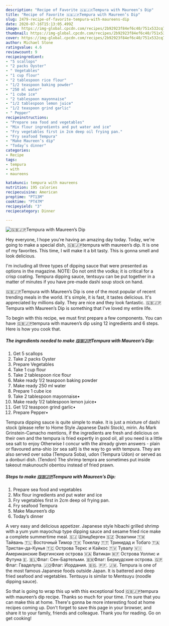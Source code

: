 ```yaml
---
description: "Recipe of Favorite 🇬🇧🇯🇵Tempura with Maureen’s Dip"
title: "Recipe of Favorite 🇬🇧🇯🇵Tempura with Maureen’s Dip"
slug: 2479-recipe-of-favorite-tempura-with-maureens-dip
date: 2020-07-16T15:13:05.499Z
image: https://img-global.cpcdn.com/recipes/2b92923f84ef6c40/751x532cq70/🇬🇧🇯🇵tempura-with-maureens-dip-recipe-main-photo.jpg
thumbnail: https://img-global.cpcdn.com/recipes/2b92923f84ef6c40/751x532cq70/🇬🇧🇯🇵tempura-with-maureens-dip-recipe-main-photo.jpg
cover: https://img-global.cpcdn.com/recipes/2b92923f84ef6c40/751x532cq70/🇬🇧🇯🇵tempura-with-maureens-dip-recipe-main-photo.jpg
author: Michael Stone
ratingvalue: 4.6
reviewcount: 9
recipeingredient:
- "5 scallops"
- "2 packs Oyster"
- " Vegetables"
- "1 cup flour"
- "2 tablespoon rice flour"
- "1/2 teaspoon baking powder"
- "250 ml water"
- "1 cube ice"
- "2 tablespoon mayonnaise"
- "1/2 tablespoon lemon juice"
- "1/2 teaspoon grind garlic"
- " Pepper"
recipeinstructions:
- "Prepare sea food and vegetables"
- "Mix flour ingredients and put water and ice"
- "Fry vegetables first in 2cm deep oil frying pan."
- "Fry seafood Tempura"
- "Make Maureen’s dip"
- "Today’s dinner"
categories:
- Recipe
tags:
- tempura
- with
- maureens

katakunci: tempura with maureens 
nutrition: 195 calories
recipecuisine: American
preptime: "PT13M"
cooktime: "PT47M"
recipeyield: "3"
recipecategory: Dinner

---
```



![🇬🇧🇯🇵Tempura with Maureen’s Dip](https://img-global.cpcdn.com/recipes/2b92923f84ef6c40/751x532cq70/🇬🇧🇯🇵tempura-with-maureens-dip-recipe-main-photo.jpg)

Hey everyone, I hope you're having an amazing day today. Today, we're going to make a special dish, 🇬🇧🇯🇵tempura with maureen’s dip. It is one of my favorites. This time, I will make it a bit tasty. This is gonna smell and look delicious.

I&#39;m including all three types of dipping sauce that were presented as options in the magazine. NOTE: Do not omit the vodka; it is critical for a crisp coating. Tempura dipping sauce, tentsuyu can be put together in a matter of minutes if you have pre-made dashi soup stock on hand.

🇬🇧🇯🇵Tempura with Maureen’s Dip is one of the most popular of recent trending meals in the world. It's simple, it is fast, it tastes delicious. It's appreciated by millions daily. They are nice and they look fantastic. 🇬🇧🇯🇵Tempura with Maureen’s Dip is something that I've loved my entire life.


To begin with this recipe, we must first prepare a few components. You can have 🇬🇧🇯🇵tempura with maureen’s dip using 12 ingredients and 6 steps. Here is how you cook that.

<!--inarticleads1-->

##### The ingredients needed to make 🇬🇧🇯🇵Tempura with Maureen’s Dip:

1. Get 5 scallops
1. Take 2 packs Oyster
1. Prepare  Vegetables
1. Take 1 cup flour
1. Take 2 tablespoon rice flour
1. Make ready 1/2 teaspoon baking powder
1. Make ready 250 ml water
1. Prepare 1 cube ice
1. Take 2 tablespoon mayonnaise•
1. Make ready 1/2 tablespoon lemon juice•
1. Get 1/2 teaspoon grind garlic•
1. Prepare  Pepper•


Tempura dipping sauce is quite simple to make. It is just a mixture of dashi stock (please refer to Home Style Japanese Dashi Stock), mirin. As Mark Grinstein-Camacho mentions, if the ingredients are fresh and delicious on their own and the tempura is fried expertly in good oil, all you need is a little sea salt to enjoy Otherwise I concur with the already given answers - plain or flavoured ama-shio (or sea salt) is the way to go with tempura. They are also served over soba (Tempura Soba), udon (Tempura Udon) or served as a donburi dish. (Tendon) The shrimp tempra are sometimes put inside takeout makunouchi obentou instead of fried prawn. 

<!--inarticleads2-->

##### Steps to make 🇬🇧🇯🇵Tempura with Maureen’s Dip:

1. Prepare sea food and vegetables
1. Mix flour ingredients and put water and ice
1. Fry vegetables first in 2cm deep oil frying pan.
1. Fry seafood Tempura
1. Make Maureen’s dip
1. Today’s dinner


A very easy and delicious appetizer. Japanese style hibachi grilled shrimp with a yum yum mayochup type dipping sauce and sesame fried rice make a complete summertime meal. 🇸🇯 Шпицберген 🇸🇿 Эсватини 🇹🇼 Тайвань 🇹🇱 Восточный Тимор 🇹🇰 Токелау 🇹🇹 Тринидад и Тобаго 🇹🇦 Тристан-да-Кунья 🇹🇨 Острова Теркс и Кайкос 🇹🇻 Тувалу 🇻🇮 Американские Виргинские острова 🇻🇦 Ватикан 🇼🇫 Острова Уоллис и Футуна 🇪. 🇧🇱Флаг: Сен-Бартельми. 🇧🇲Флаг: Бермудские острова. 🇬🇵Флаг: Гваделупа. 🇯🇴Флаг: Иордания. 🇧🇬. 🇵🇫. 🇯🇲. Tempura is one of the most famous Japanese foods outside Japan. It is battered and deep fried seafood and vegetables. Tentsuyu is similar to Mentsuyu (noodle dipping sauce). 

So that is going to wrap this up with this exceptional food 🇬🇧🇯🇵tempura with maureen’s dip recipe. Thanks so much for your time. I'm sure that you can make this at home. There's gonna be more interesting food at home recipes coming up. Don't forget to save this page in your browser, and share it to your family, friends and colleague. Thank you for reading. Go on get cooking!
